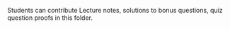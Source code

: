 Students can contribute Lecture notes, solutions to bonus questions, quiz question proofs in this folder.
